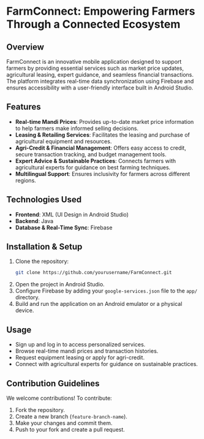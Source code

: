 # FarmConnect: Empowering Farmers Through a Connected Ecosystem

## Overview
FarmConnect is an innovative mobile application designed to support farmers by providing essential services such as market price updates, agricultural leasing, expert guidance, and seamless financial transactions. The platform integrates real-time data synchronization using Firebase and ensures accessibility with a user-friendly interface built in Android Studio.

## Features
- **Real-time Mandi Prices**: Provides up-to-date market price information to help farmers make informed selling decisions.
- **Leasing & Retailing Services**: Facilitates the leasing and purchase of agricultural equipment and resources.
- **Agri-Credit & Financial Management**: Offers easy access to credit, secure transaction tracking, and budget management tools.
- **Expert Advice & Sustainable Practices**: Connects farmers with agricultural experts for guidance on best farming techniques.
- **Multilingual Support**: Ensures inclusivity for farmers across different regions.

## Technologies Used
- **Frontend**: XML (UI Design in Android Studio)
- **Backend**: Java
- **Database & Real-Time Sync**: Firebase

## Installation & Setup
1. Clone the repository:
   ```bash
   git clone https://github.com/yourusername/FarmConnect.git
   ```
2. Open the project in Android Studio.
3. Configure Firebase by adding your `google-services.json` file to the `app/` directory.
4. Build and run the application on an Android emulator or a physical device.

## Usage
- Sign up and log in to access personalized services.
- Browse real-time mandi prices and transaction histories.
- Request equipment leasing or apply for agri-credit.
- Connect with agricultural experts for guidance on sustainable practices.

## Contribution Guidelines
We welcome contributions! To contribute:
1. Fork the repository.
2. Create a new branch (`feature-branch-name`).
3. Make your changes and commit them.
4. Push to your fork and create a pull request.


